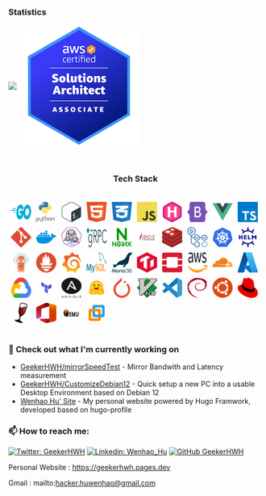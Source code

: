 ### Statistics
<div>
    <p>
        <a href="https://github.com/GeekerHWH"><img align="center" src="https://github-readme-stats-geekerhwhs-projects.vercel.app/api/top-langs/?username=GeekerHWH&layout=compact&theme=buefy&hide_border=true" /></a>
        <a href="https://credly.com/badges/a5ba8037-5804-4de6-ac45-f66d818e00cb"><img align="center" src="images/certifications/aws-certified-solutions-architect-associate.png" alt="AWS Certified Solutions Architect"></a>
    </p>
</div>

<section id="techstack">
    <div class="container"><br>
        <h3 style="text-align:center;">Tech Stack</h3>
        <div class="row justify-content-center px-3 px-md-5"
            style="display: flex; align-items: center; justify-content: center;">
            <p style="display: flex; flex-wrap: wrap; align-items: center;">
                <img src="images/techstack/golang.svg" alt="Golang Logo" width="40" height="40" style="margin: 5px;">
                <img src="images/techstack/python.svg" alt="Python Logo" width="40" height="40" style="margin: 5px;">
                <img src="images/techstack/bash.svg" alt="Bash Logo" width="40" height="40" style="margin: 5px;">
                <img src="images/techstack/html.svg" alt="HTML Logo" width="40" height="40" style="margin: 5px;">
                <img src="images/techstack/css.svg" alt="CSS Logo" width="40" height="40" style="margin: 5px;">
                <img src="images/techstack/javascript.svg" alt="JavaScript Logo" width="40" height="40" style="margin: 5px;">
                <img src="images/techstack/hugo.svg" alt="Hugo Logo" width="40" height="40" style="margin: 5px;">
                <img src="images/techstack/bootstrap5.svg" alt="Bootstrap Logo" width="40" height="40" style="margin: 5px;">
                <img src="images/techstack/vue.svg" alt="Vue Logo" width="40" height="40" style="margin: 5px;">
                <img src="images/techstack/typescript.svg" alt="TypeScript Logo" width="40" height="40" style="margin: 5px;">
                <img src="images/techstack/git.svg" alt="Git Logo" width="40" height="40" style="margin: 5px;">
                <img src="images/techstack/docker.svg" alt="Docker Logo" width="40" height="40" style="margin: 5px;">
                <img src="images/techstack/podman.svg" alt="Podman Logo" width="40" height="40" style="margin: 5px;">
                <img src="images/techstack/grpc.svg" alt="gRPC Logo" width="40" height="40" style="margin: 5px;">
                <img src="images/techstack/nginx.svg" alt="Nginx Logo" width="40" height="40" style="margin: 5px;">
                <img src="images/techstack/httpd.svg" alt="Apache HTTP Server Logo" width="40" height="40" style="margin: 5px;">
                <img src="images/techstack/redis.svg" alt="Redis Logo" width="40" height="40" style="margin: 5px;">
                <img src="images/techstack/githubactions.svg" alt="GitHub Actions Logo" width="40" height="40"
                    style="margin: 5px;">
                <img src="images/techstack/kubernetes.svg" alt="Kubernetes Logo" width="40" height="40" style="margin: 5px;">
                <img src="images/techstack/helm.svg" alt="Helm Logo" width="40" height="40" style="margin: 5px;">
                <img src="images/techstack/argocd.svg" alt="ArgoCD Logo" width="40" height="40" style="margin: 5px;">
                <img src="images/techstack/prometheus.svg" alt="Prometheus Logo" width="40" height="40" style="margin: 5px;">
                <img src="images/techstack/grafana.svg" alt="Grafana Logo" width="40" height="40" style="margin: 5px;">
                <img src="images/techstack/mysql.svg" alt="MySQL Logo" width="40" height="40" style="margin: 5px;">
                <img src="images/techstack/mariadb.svg" alt="MariaDB Logo" width="40" height="40" style="margin: 5px;">
                <img src="images/techstack/tidb.svg" alt="TiDB Logo" width="40" height="40" style="margin: 5px;">
                <img src="images/techstack/openstack.svg" alt="OpenStack Logo" width="40" height="40" style="margin: 5px;">
                <img src="images/techstack/aws.svg" alt="AWS Logo" width="40" height="40" style="margin: 5px;">
                <img src="images/techstack/cloudflare.svg" alt="Cloudflare Logo" width="40" height="40" style="margin: 5px;">
                <img src="images/techstack/azure.svg" alt="Azure Logo" width="40" height="40" style="margin: 5px;">
                <img src="images/techstack/gcp.svg" alt="Google Cloud Platform Logo" width="40" height="40" style="margin: 5px;">
                <img src="images/techstack/terraform.svg" alt="Terraform Logo" width="40" height="40" style="margin: 5px;">
                <img src="images/techstack/ansible.svg" alt="Ansible Logo" width="40" height="40" style="margin: 5px;">
                <img src="images/techstack/huggingface.svg" alt="Hugging Face Logo" width="40" height="40" style="margin: 5px;">
                <img src="images/techstack/pytorch.svg" alt="PyTorch Logo" width="40" height="40" style="margin: 5px;">
                <img src="images/techstack/vim.svg" alt="Vim Logo" width="40" height="40" style="margin: 5px;">
                <img src="images/techstack/vscode.svg" alt="VSCode Logo" width="40" height="40" style="margin: 5px;">
                <img src="images/techstack/debian.svg" alt="Debian Logo" width="40" height="40" style="margin: 5px;">
                <img src="images/techstack/ubuntu.svg" alt="Ubuntu Logo" width="40" height="40" style="margin: 5px;">
                <img src="images/techstack/redhat.svg" alt="Red Hat Logo" width="40" height="40" style="margin: 5px;">
                <img src="images/techstack/winehq.svg" alt="WineHQ Logo" width="40" height="40" style="margin: 5px;">
                <img src="images/techstack/office.svg" alt="Microsoft Office Logo" width="40" height="40" style="margin: 5px;">
                <img src="images/techstack/qemu.svg" alt="QEMU Logo" width="40" height="40" style="margin: 5px;">
                <img src="images/techstack/vmware.svg" alt="VMware Logo" width="40" height="40" style="margin: 5px;">
            </p>
        </div>
    </div>
</section>

### 👷 Check out what I'm currently working on

- [GeekerHWH/mirrorSpeedTest](https://github.com/GeekerHWH/mirrorSpeedTest) - Mirror Bandwith and Latency measurement
- [GeekerHWH/CustomizeDebian12](https://github.com/GeekerHWH/CustomizeDebian12) - Quick setup a new PC into a usable Desktop Environment based on Debian 12
- [Wenhao Hu' Site](https://geekerhwh.pages.dev) - My personal website powered by Hugo Framwork, developed based on hugo-profile

### 📫 How to reach me:
[![Twitter: GeekerHWH](https://img.shields.io/twitter/follow/GeekerHWH?style=social)](https://twitter.com/GeekerHWH)
[![Linkedin: Wenhao_Hu](https://img.shields.io/badge/-Wenhao_Hu-blue?style=flat-square&logo=Linkedin&logoColor=white&link=https://www.linkedin.com/in/thaianebraga/)](https://www.linkedin.com/in/wenhao-hu-profile/)
[![GitHub GeekerHWH](https://img.shields.io/github/followers/GeekerHWH?label=follow&style=social)](https://github.com/GeekerHWH)

Personal Website : https://geekerhwh.pages.dev

Gmail : mailto:hacker.huwenhao@gmail.com